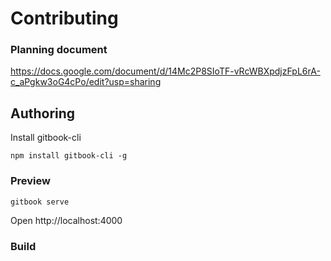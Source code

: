 # Contributing

### Planning document

https://docs.google.com/document/d/14Mc2P8SIoTF-vRcWBXpdjzFpL6rA-c_aPgkw3oG4cPo/edit?usp=sharing

## Authoring

Install gitbook-cli

```
npm install gitbook-cli -g
```

### Preview

```
gitbook serve
```

Open  http://localhost:4000

### Build
